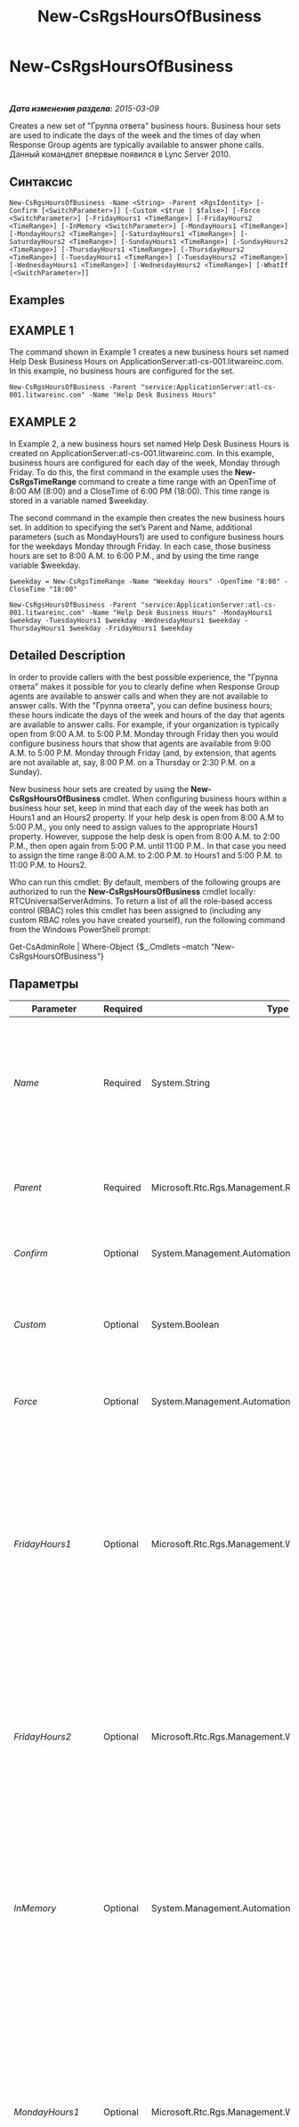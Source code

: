 ﻿---
title: New-CsRgsHoursOfBusiness
TOCTitle: New-CsRgsHoursOfBusiness
ms:assetid: 21869ba6-526e-4c70-b84d-de73536d8a43
ms:mtpsurl: https://technet.microsoft.com/ru-ru/library/Gg398291(v=OCS.15)
ms:contentKeyID: 49309174
ms.date: 05/19/2016
mtps_version: v=OCS.15
ms.translationtype: HT
---

# New-CsRgsHoursOfBusiness

 

_**Дата изменения раздела:** 2015-03-09_

Creates a new set of "Группа ответа" business hours. Business hour sets are used to indicate the days of the week and the times of day when Response Group agents are typically available to answer phone calls. Данный командлет впервые появился в Lync Server 2010.

## Синтаксис

    New-CsRgsHoursOfBusiness -Name <String> -Parent <RgsIdentity> [-Confirm [<SwitchParameter>]] [-Custom <$true | $false>] [-Force <SwitchParameter>] [-FridayHours1 <TimeRange>] [-FridayHours2 <TimeRange>] [-InMemory <SwitchParameter>] [-MondayHours1 <TimeRange>] [-MondayHours2 <TimeRange>] [-SaturdayHours1 <TimeRange>] [-SaturdayHours2 <TimeRange>] [-SundayHours1 <TimeRange>] [-SundayHours2 <TimeRange>] [-ThursdayHours1 <TimeRange>] [-ThursdayHours2 <TimeRange>] [-TuesdayHours1 <TimeRange>] [-TuesdayHours2 <TimeRange>] [-WednesdayHours1 <TimeRange>] [-WednesdayHours2 <TimeRange>] [-WhatIf [<SwitchParameter>]]

## Examples

## EXAMPLE 1

The command shown in Example 1 creates a new business hours set named Help Desk Business Hours on ApplicationServer:atl-cs-001.litwareinc.com. In this example, no business hours are configured for the set.

    New-CsRgsHoursOfBusiness -Parent "service:ApplicationServer:atl-cs-001.litwareinc.com" -Name "Help Desk Business Hours" 

## EXAMPLE 2

In Example 2, a new business hours set named Help Desk Business Hours is created on ApplicationServer:atl-cs-001.litwareinc.com. In this example, business hours are configured for each day of the week, Monday through Friday. To do this, the first command in the example uses the **New-CsRgsTimeRange** command to create a time range with an OpenTime of 8:00 AM (8:00) and a CloseTime of 6:00 PM (18:00). This time range is stored in a variable named $weekday.

The second command in the example then creates the new business hours set. In addition to specifying the set’s Parent and Name, additional parameters (such as MondayHours1) are used to configure business hours for the weekdays Monday through Friday. In each case, those business hours are set to 8:00 A.M. to 6:00 P.M., and by using the time range variable $weekday.

    $weekday = New-CsRgsTimeRange -Name "Weekday Hours" -OpenTime "8:00" -CloseTime "18:00" 
    
    New-CsRgsHoursOfBusiness -Parent "service:ApplicationServer:atl-cs-001.litwareinc.com" -Name "Help Desk Business Hours" -MondayHours1 $weekday -TuesdayHours1 $weekday -WednesdayHours1 $weekday -ThursdayHours1 $weekday -FridayHours1 $weekday

## Detailed Description

In order to provide callers with the best possible experience, the "Группа ответа" makes it possible for you to clearly define when Response Group agents are available to answer calls and when they are not available to answer calls. With the "Группа ответа", you can define business hours; these hours indicate the days of the week and hours of the day that agents are available to answer calls. For example, if your organization is typically open from 9:00 A.M. to 5:00 P.M. Monday through Friday then you would configure business hours that show that agents are available from 9:00 A.M. to 5:00 P.M. Monday through Friday (and, by extension, that agents are not available at, say, 8:00 P.M. on a Thursday or 2:30 P.M. on a Sunday).

New business hour sets are created by using the **New-CsRgsHoursOfBusiness** cmdlet. When configuring business hours within a business hour set, keep in mind that each day of the week has both an Hours1 and an Hours2 property. If your help desk is open from 8:00 A.M to 5:00 P.M., you only need to assign values to the appropriate Hours1 property. However, suppose the help desk is open from 8:00 A.M. to 2:00 P.M., then open again from 5:00 P.M. until 11:00 P.M.. In that case you need to assign the time range 8:00 A.M. to 2:00 P.M. to Hours1 and 5:00 P.M. to 11:00 P.M. to Hours2.

Who can run this cmdlet: By default, members of the following groups are authorized to run the **New-CsRgsHoursOfBusiness** cmdlet locally: RTCUniversalServerAdmins. To return a list of all the role-based access control (RBAC) roles this cmdlet has been assigned to (including any custom RBAC roles you have created yourself), run the following command from the Windows PowerShell prompt:

Get-CsAdminRole | Where-Object {$\_.Cmdlets –match "New-CsRgsHoursOfBusiness"}

## Параметры


<table>
<colgroup>
<col style="width: 25%" />
<col style="width: 25%" />
<col style="width: 25%" />
<col style="width: 25%" />
</colgroup>
<thead>
<tr class="header">
<th>Parameter</th>
<th>Required</th>
<th>Type</th>
<th>Description</th>
</tr>
</thead>
<tbody>
<tr class="odd">
<td><p><em>Name</em></p></td>
<td><p>Required</p></td>
<td><p>System.String</p></td>
<td><p>Unique name to be assigned to the business hours set. The combination of the Parent property and the Name property enables you to uniquely identify business hour sets without having to refer to the collection’s globally unique identifier (GUID).</p></td>
</tr>
<tr class="even">
<td><p><em>Parent</em></p></td>
<td><p>Required</p></td>
<td><p>Microsoft.Rtc.Rgs.Management.RgsIdentity</p></td>
<td><p>Service where the new business hours set will be hosted. For example: -Parent &quot;service:ApplicationServer:atl-cs-001.litwareinc.com&quot;.</p></td>
</tr>
<tr class="odd">
<td><p><em>Confirm</em></p></td>
<td><p>Optional</p></td>
<td><p>System.Management.Automation.SwitchParameter</p></td>
<td><p>Prompts you for confirmation before executing the command.</p></td>
</tr>
<tr class="even">
<td><p><em>Custom</em></p></td>
<td><p>Optional</p></td>
<td><p>System.Boolean</p></td>
<td><p>If set to True, the business hours can only be used by the specified workflow. If set to False (the default value) the business hours can be shared among multiple workflows.</p></td>
</tr>
<tr class="odd">
<td><p><em>Force</em></p></td>
<td><p>Optional</p></td>
<td><p>System.Management.Automation.SwitchParameter</p></td>
<td><p>Suppresses the display of any non-fatal error message that might occur when running the command.</p></td>
</tr>
<tr class="even">
<td><p><em>FridayHours1</em></p></td>
<td><p>Optional</p></td>
<td><p>Microsoft.Rtc.Rgs.Management.WritableSettings.TimeRange</p></td>
<td><p>First set of opening and closing times for Friday. If your organization is open from, say, 9:00 A.M. to 5:00 P.M. every Friday then you will only need to configure a single time range. However, if your organization is open from 8:00 A.M. to noon, closes for an hour lunch, then is open again from 1:00 P.M. to 5:00 P.M., you will need to create two time ranges for Friday.</p>
<p>If your organization is closed on Fridays, then do not configure a value for either FridayHours1 or FridayHours2.</p></td>
</tr>
<tr class="odd">
<td><p><em>FridayHours2</em></p></td>
<td><p>Optional</p></td>
<td><p>Microsoft.Rtc.Rgs.Management.WritableSettings.TimeRange</p></td>
<td><p>Second set of opening and closing times for Friday. If your organization is open from, say, 9:00 A.M. to 5:00 P.M. every Friday then you will only need to configure a single time range. However, if your organization is open from 8:00 A.M. to noon, closes for an hour lunch, then is open again from 1:00 P.M. to 5:00 P.M., you will need to create two time ranges for Friday.</p></td>
</tr>
<tr class="even">
<td><p><em>InMemory</em></p></td>
<td><p>Optional</p></td>
<td><p>System.Management.Automation.SwitchParameter</p></td>
<td><p>Создает ссылку на объект без фиксации объекта в качестве постоянного изменения. Если выходные данные этого командлета, вызванного с помощью указанного параметра, назначаются переменной, можно внести изменения в свойства ссылки на объект и затем зафиксировать эти изменения, вызвав соответствующий командлет Set-.</p></td>
</tr>
<tr class="odd">
<td><p><em>MondayHours1</em></p></td>
<td><p>Optional</p></td>
<td><p>Microsoft.Rtc.Rgs.Management.WritableSettings.TimeRange</p></td>
<td><p>First set of opening and closing times for Monday. If your organization is open from, say, 9:00 A.M. to 5:00 P.M. every Monday then you will only need to configure a single time range. However, if your organization is open from 8:00 A.M. to noon, closes for an hour lunch, then is open again from 1:00 P.M. to 5:00 P.M., you will need to create two time ranges for Monday.</p>
<p>If your organization is closed on Mondays, then do not configure a value for either MondayHours1 or MondayHours2.</p></td>
</tr>
<tr class="even">
<td><p><em>MondayHours2</em></p></td>
<td><p>Optional</p></td>
<td><p>Microsoft.Rtc.Rgs.Management.WritableSettings.TimeRange</p></td>
<td><p>Second set of opening and closing times for Monday. If your organization is open from, say, 9:00 A.M. to 5:00 P.M. every Monday then you will only need to configure a single time range. However, if your organization is open from 8:00 A.M. to noon, closes for an hour lunch, then is open again from 1:00 P.M. to 5:00 P.M. you will need to create two time ranges for Monday.</p></td>
</tr>
<tr class="odd">
<td><p><em>SaturdayHours1</em></p></td>
<td><p>Optional</p></td>
<td><p>Microsoft.Rtc.Rgs.Management.WritableSettings.TimeRange</p></td>
<td><p>First set of opening and closing times for Saturday. If your organization is open from, say, 9:00 A.M. to 5:00 P.M. every Saturday then you will only need to configure a single time range. However, if your organization is open from 8:00 A.M. to noon, closes for an hour lunch, then is open again from 1:00 P.M. to 5:00 P.M., you will need to create two time ranges for Saturday.</p>
<p>If your organization is closed on Saturdays, then do not configure a value for either SaturdayHours1 or SaturdayHours2.</p></td>
</tr>
<tr class="even">
<td><p><em>SaturdayHours2</em></p></td>
<td><p>Optional</p></td>
<td><p>Microsoft.Rtc.Rgs.Management.WritableSettings.TimeRange</p></td>
<td><p>Second set of opening and closing times for Saturday. If your organization is open from, say, 9:00 A.M. to 5:00 P.M. every Saturday then you will only need to configure a single time range. However, if your organization is open from 8:00 A.M. to noon, closes for an hour lunch, then is open again from 1:00 P.M. to 5:00 P.M., you will need to create two time ranges for Saturday.</p></td>
</tr>
<tr class="odd">
<td><p><em>SundayHours1</em></p></td>
<td><p>Optional</p></td>
<td><p>Microsoft.Rtc.Rgs.Management.WritableSettings.TimeRange</p></td>
<td><p>First set of opening and closing times for Sunday. If your organization is open from, say, 9:00 A.M. to 5:00 P.M. every Sunday then you will only need to configure a single time range. However, if your organization is open from 8:00 AM to noon, closes for an hour lunch, then is open again from 1:00 P.M. to 5:00 P.M., you will need to create two time ranges for Sunday.</p>
<p>If your organization is closed on Sundays, then do not configure a value for either SundayHours1 or SundayHours2.</p></td>
</tr>
<tr class="even">
<td><p><em>SundayHours2</em></p></td>
<td><p>Optional</p></td>
<td><p>Microsoft.Rtc.Rgs.Management.WritableSettings.TimeRange</p></td>
<td><p>Second set of opening and closing times for Sunday. If your organization is open from, say, 9:00 A.M. to 5:00 P.M. every Sunday then you will only need to configure a single time range. However, if your organization is open from 8:00 A.M. to noon, closes for an hour lunch, then is open again from 1:00 P.M. to 5:00 P.M. you will need to create two time ranges for Sunday.</p></td>
</tr>
<tr class="odd">
<td><p><em>ThursdayHours1</em></p></td>
<td><p>Optional</p></td>
<td><p>Microsoft.Rtc.Rgs.Management.WritableSettings.TimeRange</p></td>
<td><p>First set of opening and closing times for Thursday. If your organization is open from, say, 9:00 A.M. to 5:00 P.M. every Thursday then you will only need to configure a single time range. However, if your organization is open from 8:00 A.M. to noon, closes for an hour lunch, then is open again from 1:00 P.M. to 5:00 P.M., you will need to create two time ranges for Thursday.</p>
<p>If your organization is closed on Thursdays, then do not configure a value for either ThursdayHours1 or ThursdayHours2.</p></td>
</tr>
<tr class="even">
<td><p><em>ThursdayHours2</em></p></td>
<td><p>Optional</p></td>
<td><p>Microsoft.Rtc.Rgs.Management.WritableSettings.TimeRange</p></td>
<td><p>Second set of opening and closing times for Thursday. If your organization is open from, say, 9:00 A.M. to 5:00 P.M. every Thursday then you will only need to configure a single time range. However, if your organization is open from 8:00 A.M. to noon, closes for an hour lunch, then is open again from 1:00 P.M. to 5:00 P.M., you will need to create two time ranges for Thursday.</p></td>
</tr>
<tr class="odd">
<td><p><em>TuesdayHours1</em></p></td>
<td><p>Optional</p></td>
<td><p>Microsoft.Rtc.Rgs.Management.WritableSettings.TimeRange</p></td>
<td><p>First set of opening and closing times for Tuesday. If your organization is open from, say, 9:00 A.M. to 5:00 P.M. every Tuesday then you will only need to configure a single time range. However, if your organization is open from 8:00 A.M. to noon, closes for an hour lunch, then is open again from 1:00 P.M. to 5:00 P.M., you will need to create two time ranges for Tuesday.</p>
<p>If your organization is closed on Tuesdays, then do not configure a value for either TuesdayHours1 or TuesdayHours2.</p></td>
</tr>
<tr class="even">
<td><p><em>TuesdayHours2</em></p></td>
<td><p>Optional</p></td>
<td><p>Microsoft.Rtc.Rgs.Management.WritableSettings.TimeRange</p></td>
<td><p>Second set of opening and closing times for Tuesday. If your organization is open from, say, 9:00 A.M. to 5:00 P.M. every Tuesday then you will only need to configure a single time range. However, if your organization is open from 8:00 A.M. to noon, closes for an hour lunch, then is open again from 1:00 P.M. to 5:00 P.M., you will need to create two time ranges for Tuesday.</p></td>
</tr>
<tr class="odd">
<td><p><em>WednesdayHours1</em></p></td>
<td><p>Optional</p></td>
<td><p>Microsoft.Rtc.Rgs.Management.WritableSettings.TimeRange</p></td>
<td><p>First set of opening and closing times for Wednesday. If your organization is open from, say, 9:00 A.M. to 5:00 P.M. every Wednesday then you will only need to configure a single time range. However, if your organization is open from 8:00 A.M. to noon, closes for an hour lunch, then is open again from 1:00 P.M. to 5:00 P.M., you will need to create two time ranges for Wednesday.</p>
<p>If your organization is closed on Wednesday, then do not configure a value for either WednesdayHours1 or WednesdayHours2.</p></td>
</tr>
<tr class="even">
<td><p><em>WednesdayHours2</em></p></td>
<td><p>Optional</p></td>
<td><p>Microsoft.Rtc.Rgs.Management.WritableSettings.TimeRange</p></td>
<td><p>Second set of opening and closing times for Wednesday. If your organization is open from, say, 9:00 A.M. to 5:00 P.M. every Wednesday then you will only need to configure a single time range. However, if your organization is open from 8:00 A.M. to noon, closes for an hour lunch, then is open again from 1:00 P.M. to 5:00 P.M., you will need to create two time ranges for Wednesday.</p></td>
</tr>
<tr class="odd">
<td><p><em>WhatIf</em></p></td>
<td><p>Optional</p></td>
<td><p>System.Management.Automation.SwitchParameter</p></td>
<td><p>Describes what would happen if you executed the command without actually executing the command.</p></td>
</tr>
</tbody>
</table>


## Input Types

None. **New-CsRgsHoursOfBusiness** does not accept pipelined input.

## Return Types

Creates new instances of the Microsoft.Rtc.Rgs.Management.WritableSettings.BusinessHours object.

## См. также

#### Другие ресурсы

[Get-CsRgsHoursOfBusiness](get-csrgshoursofbusiness.md)  
[New-CsRgsTimeRange](new-csrgstimerange.md)  
[Remove-CsRgsHoursOfBusiness](remove-csrgshoursofbusiness.md)  
[Set-CsRgsHoursOfBusiness](set-csrgshoursofbusiness.md)

